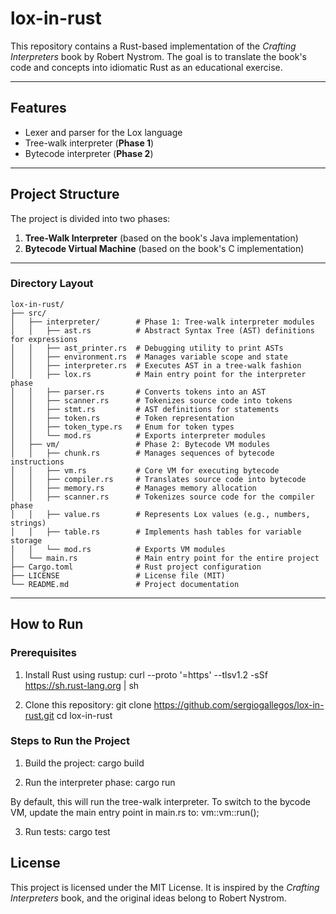 # lox-in-rust

This repository contains a Rust-based implementation of the *Crafting Interpreters* book by Robert Nystrom. The goal is to translate the book's code and concepts into idiomatic Rust as an educational exercise.

---

## Features
- Lexer and parser for the Lox language
- Tree-walk interpreter (**Phase 1**)
- Bytecode interpreter (**Phase 2**)

---

## Project Structure

The project is divided into two phases:
1. **Tree-Walk Interpreter** (based on the book's Java implementation)
2. **Bytecode Virtual Machine** (based on the book's C implementation)

---

### Directory Layout
```plaintext
lox-in-rust/
├── src/
│   ├── interpreter/        # Phase 1: Tree-walk interpreter modules
│   │   ├── ast.rs          # Abstract Syntax Tree (AST) definitions for expressions
│   │   ├── ast_printer.rs  # Debugging utility to print ASTs
│   │   ├── environment.rs  # Manages variable scope and state
│   │   ├── interpreter.rs  # Executes AST in a tree-walk fashion
│   │   ├── lox.rs          # Main entry point for the interpreter phase
│   │   ├── parser.rs       # Converts tokens into an AST
│   │   ├── scanner.rs      # Tokenizes source code into tokens
│   │   ├── stmt.rs         # AST definitions for statements
│   │   ├── token.rs        # Token representation
│   │   ├── token_type.rs   # Enum for token types
│   │   └── mod.rs          # Exports interpreter modules
│   ├── vm/                 # Phase 2: Bytecode VM modules
│   │   ├── chunk.rs        # Manages sequences of bytecode instructions
│   │   ├── vm.rs           # Core VM for executing bytecode
│   │   ├── compiler.rs     # Translates source code into bytecode
│   │   ├── memory.rs       # Manages memory allocation
│   │   ├── scanner.rs      # Tokenizes source code for the compiler phase
│   │   ├── value.rs        # Represents Lox values (e.g., numbers, strings)
│   │   ├── table.rs        # Implements hash tables for variable storage
│   │   └── mod.rs          # Exports VM modules
│   └── main.rs             # Main entry point for the entire project
├── Cargo.toml              # Rust project configuration
├── LICENSE                 # License file (MIT)
└── README.md               # Project documentation
```

---

## How to Run

### Prerequisites

1. Install Rust using rustup:
curl --proto '=https' --tlsv1.2 -sSf https://sh.rust-lang.org | sh

2. Clone this repository:
git clone https://github.com/sergiogallegos/lox-in-rust.git
cd lox-in-rust

### Steps to Run the Project

1. Build the project:
cargo build

2. Run the interpreter phase:
cargo run

By default, this will run the tree-walk interpreter. To switch to the bycode VM, update the main entry point in main.rs to:
vm::vm::run();

3. Run tests:
cargo test



## License
This project is licensed under the MIT License. It is inspired by the *Crafting Interpreters* book, and the original ideas belong to Robert Nystrom.

